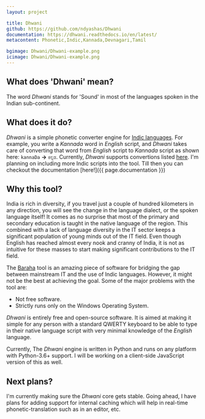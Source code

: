 ```yaml
---
layout: project

title: Dhwani
github: https://github.com/ndyashas/Dhwani
documentation: https://dhwani.readthedocs.io/en/latest/
metacontent: Phonetic,Indic,Kannada,Devnagari,Tamil

bgimage: Dhwani/Dhwani-example.png
icimage: Dhwani/Dhwani-example.png
---
```


## What does 'Dhwani' mean?
The word *Dhwani* stands for 'Sound' in most of the languages spoken in the Indian sub-continent.

## What does it do?
*Dhwani* is a simple phonetic converter engine for <a target="_blank" rel="noopener noreferrer" href="https://en.wikipedia.org/wiki/Languages_of_India">Indic languages</a>. For example, you write a *Kannada* word in *English* script, and *Dhwani* takes care of converting that word from *English* script to *Kannada* script as shown here: ```kannaDa``` **→** ```ಕನ್ನಡ```. Currently, *Dhwani* supports convertions listed [here](https://github.com/ndyashas/Dhwani#currently-supported-conversions). I'm planning on including more Indic scripts into the tool. Till then you can checkout the documentation [here!]({{ page.documentation }})

## Why this tool?
India is rich in diversity, if you travel just a couple of hundred kilometers in any direction, you will see the change in the language dialect, or the spoken language itself! It comes as no surprise that most of the primary and secondary education is taught in the native language of the region. This combined with a lack of language diversity in the IT sector keeps a significant population of young minds out of the IT field. Even though English has reached almost every nook and cranny of India, it is not as intuitive for these masses to start making significant contributions to the IT field.

The <a target="_blank" rel="noopener noreferrer" href="https://baraha.com/v10/index.php">Baraha</a> tool is an amazing piece of software for bridging the gap between mainstream IT and the use of Indic languages. However, it might not be the best at achieving the goal. Some of the major problems with the tool are:

* Not free software.
* Strictly runs only on the Windows Operating System.

*Dhwani* is entirely free and open-source software. It is aimed at making it simple for any person with a standard QWERTY keyboard to be able to type in their native language script with very minimal knowledge of the *English* language.

Currently, The *Dhwani* engine is written in Python and runs on any platform with Python-3.6+ support. I will be working on a client-side JavaScript version of this as well.

## Next plans?
I'm currently making sure the *Dhwani* core gets stable. Going ahead, I have plans for adding support for internal caching which will help in real-time phonetic-translation such as in an editor, etc.
